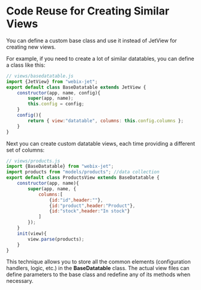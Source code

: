 # Code Reuse for Creating Similar Views

You can define a custom base class and use it instead of JetView for creating new views.

For example, if you need to create a lot of similar datatables, you can define a class like this:

```javascript
// views/basedatatable.js
import {JetView} from "webix-jet";
export default class BaseDatatable extends JetView {
    constructor(app, name, config){
        super(app, name);
        this.config = config;
    }
    config(){
        return { view:"datatable", columns: this.config.columns };
    }
}
```

Next you can create custom datatable views, each time providing a different set of columns:

```javascript
// views/products.js
import {BaseDatatable} from "webix-jet";
import products from "models/products"; //data collection
export default class ProductsView extends BaseDatatable {
    constructor(app, name){
        super(app, name, {
            columns:[
                {id:"id",header:""},
                {id:"product",header:"Product"},
                {id:"stock",header:"In stock"}
            ]
        });
    }
    init(view){
        view.parse(products);
    }
}
```

This technique allows you to store all the common elements (configuration handlers, logic, etc.) in the **BaseDatatable** class. The actual view files can define parameters to the base class and redefine any of its methods when necessary.
